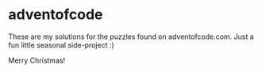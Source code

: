 # adventofcode

These are my solutions for the puzzles found on adventofcode.com. Just a fun little seasonal side-project :)

Merry Christmas!
